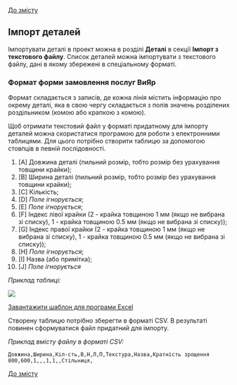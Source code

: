 [До змісту](/service/doc/?cid=stol)
## Імпорт деталей

Імпортувати деталі в проект можна в розділі **Деталі** в секції **Імпорт з текстового файлу**.
Список деталей можна імпортувати з текстового файлу, дані в якому збережені в спеціальному форматі.

### Формат форми замовлення послуг ВиЯр

Формат складається з записів, де кожна лінія містить інформацію про окрему деталі, яка в свою чергу складається з полів значень розділених роздільником (комою або крапкою з комою).

Щоб отримати текстовий файл у форматі придатному для імпорту деталей можна скористатися програмою для роботи з електронними таблицями. Для цього потрібно створити таблицю за допомогою стовпців в певній послідовності.

1. [A] Довжина деталі (пильний розмір, тобто розмір без урахування товщини крайки);
2. [B] Ширина деталі (пильний розмір, тобто розмір без урахування товщини крайки);
3. [C] Кількість;
4. [D] _Поле ігнорується_;
5. [E] _Поле ігнорується_;
6. [F] Індекс лівої крайки (2 - крайка товщиною 1 мм (якщо не вибрана зі списку), 1 - крайка товщиною 0.5 мм (якщо не вибрана зі списку));
7. [G] Індекс правої крайки (2 - крайка товщиною 1 мм (якщо не вибрана зі списку), 1 - крайка товщиною 0.5 мм (якщо не вибрана зі списку));
8. [H] _Поле ігнорується_;
9. [I] Назва (або примітка);
10. [J] _Поле ігнорується_

_Приклад таблиці:_

![](/service/doc/img/viyar-form-stol.png)

[Завантажити шаблон для програми Excel](/service/doc/files/viyar.xlsm)

Створену таблицю потрібно зберегти в форматі CSV. В результаті повинен сформуватися файл придатний для імпорту.

_Приклад вмісту файлу в форматі CSV:_
```
Довжина,Ширина,Кіл-сть,В,Н,Л,П,Текстура,Назва,Кратність зрощення
800,600,1,,,1,1,,Стільниця,
```

[До змісту](/service/doc/?cid=stol)